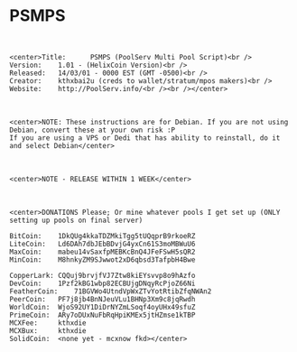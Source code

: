 PSMPS
=====

&nbsp;

    <center>Title: 		PSMPS (PoolServ Multi Pool Script)<br />
    Version:	1.01 - (HelixCoin Version)<br />
    Released:	14/03/01 - 0000 EST (GMT -0500)<br />
    Creator:	kthxbai2u (creds to wallet/stratum/mpos makers)<br />
    Website:	http://PoolServ.info/<br /><br /></center>
&nbsp;

    <center>NOTE: These instructions are for Debian. If you are not using Debian, convert these at your own risk :P
    If you are using a VPS or Dedi that has ability to reinstall, do it and select Debian</center>
&nbsp;

    <center>NOTE - RELEASE WITHIN 1 WEEK</center>
&nbsp;

    <center>DONATIONS Please; Or mine whatever pools I get set up (ONLY setting up pools on final server)   

    BitCoin:	1DkQUg4kkaTDZMkiTgg5tUQqprB9rkoeRZ
    LiteCoin:	Ld6DAh7dbJEbBDvjG4yxCn61S3moMBWuU6
    MaxCoin:	mabeu14vSaxfpMEBKcBnQ4JFeFSwH5sQR2
    MinCoin:	M8hnkyZM9SJwwot2xD6qbsd3TafpbH4Bwe

    CopperLark:	CQQuj9brvjfVJ7Ztw8kiEYsvvp8o9hAzfo
    DevCoin:	1Pzf2kBG1wbp82ECBUjgDNqyRcPjoZ66Ni
    FeatherCoin:	71BGVWo4UtndVpWxZTvYotRtibZfqNWAn2
    PeerCoin:	PF7j8jb4BnNJeuVLu1BHNp3Xm9c8jqRwdh
    WorldCoin:	WjoS92UY1DiDrNYZmLSoqf4oyUHx49sfuZ
    PrimeCoin:	ARy7oDUxNuFbRqHpiKMEx5jtHZmse1kTBP
    MCXFee:		kthxdie
    MCXBux:		kthxdie
    SolidCoin:	<none yet - mcxnow fkd></center>
